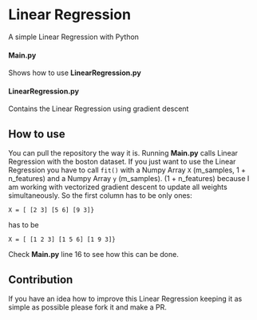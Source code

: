 # Linear Regression
A simple Linear Regression with Python

#### Main.py
Shows how to use **LinearRegression.py**

#### LinearRegression.py
Contains the Linear Regression using gradient descent

## How to use
You can pull the repository the way it is. Running **Main.py** calls Linear Regression with the boston dataset. If you just want to use the Linear Regression you have to call `fit()` with a Numpy Array `X` (m_samples, 1 + n_features) and a Numpy Array `y` (m_samples). 
(1 + n_features) because I am working with vectorized gradient descent to update all weights simultaneously. So the first column has to be only ones:

`X = [
[2 3]
[5 6]
[9 3]}
`

has to be

`X = [
[1 2 3]
[1 5 6]
[1 9 3]}`

Check **Main.py** line 16 to see how this can be done.

## Contribution
If you have an idea how to improve this Linear Regression keeping it as simple as possible please fork it and make a PR.
